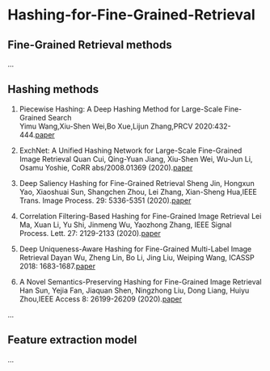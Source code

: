 # Hashing-for-Fine-Grained-Retrieval

## Fine-Grained Retrieval methods

...

## Hashing methods

1. Piecewise Hashing: A Deep Hashing Method for Large-Scale Fine-Grained Search  
   Yimu Wang,Xiu-Shen Wei,Bo Xue,Lijun Zhang,PRCV 2020:432-444.[paper](https://link.springer.com/content/pdf/10.1007%2F978-3-030-60639-8.pdf)
 
2. ExchNet: A Unified Hashing Network for Large-Scale Fine-Grained Image Retrieval
   Quan Cui, Qing-Yuan Jiang, Xiu-Shen Wei, Wu-Jun Li, Osamu Yoshie, CoRR abs/2008.01369 (2020).[paper](https://arxiv.org/abs/2008.01369)

3. Deep Saliency Hashing for Fine-Grained Retrieval
   Sheng Jin, Hongxun Yao, Xiaoshuai Sun, Shangchen Zhou, Lei Zhang, Xian-Sheng Hua,IEEE Trans. Image Process. 29: 5336-5351 (2020).[paper](https://ieeexplore.ieee.org/document/9037360)
   
4. Correlation Filtering-Based Hashing for Fine-Grained Image Retrieval
   Lei Ma, Xuan Li, Yu Shi, Jinmeng Wu, Yaozhong Zhang, IEEE Signal Process. Lett. 27: 2129-2133 (2020).[paper](https://ieeexplore.ieee.org/document/9265245)

5. Deep Uniqueness-Aware Hashing for Fine-Grained Multi-Label Image Retrieval
   Dayan Wu, Zheng Lin, Bo Li, Jing Liu, Weiping Wang, ICASSP 2018: 1683-1687.[paper](https://ieeexplore.ieee.org/document/8461906)

6. A Novel Semantics-Preserving Hashing for Fine-Grained Image Retrieval
   Han Sun, Yejia Fan, Jiaquan Shen, Ningzhong Liu, Dong Liang, Huiyu Zhou,IEEE Access 8: 26199-26209 (2020).[paper](https://ieeexplore.ieee.org/document/8974217)

...

## Feature extraction model

...
